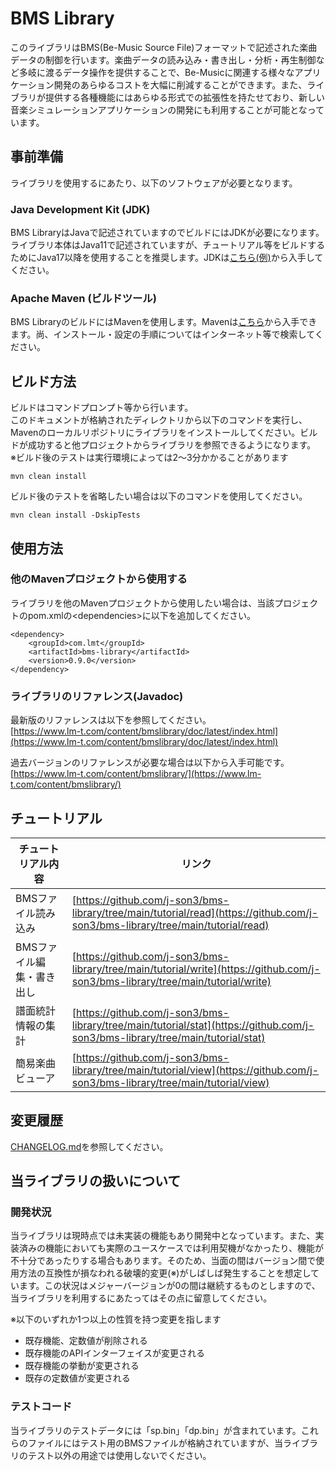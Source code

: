 # BMS Library
このライブラリはBMS(Be-Music Source File)フォーマットで記述された楽曲データの制御を行います。楽曲データの読み込み・書き出し・分析・再生制御など多岐に渡るデータ操作を提供することで、Be-Musicに関連する様々なアプリケーション開発のあらゆるコストを大幅に削減することができます。また、ライブラリが提供する各種機能にはあらゆる形式での拡張性を持たせており、新しい音楽シミュレーションアプリケーションの開発にも利用することが可能となっています。

## 事前準備
ライブラリを使用するにあたり、以下のソフトウェアが必要となります。

### Java Development Kit (JDK)
BMS LibraryはJavaで記述されていますのでビルドにはJDKが必要になります。ライブラリ本体はJava11で記述されていますが、チュートリアル等をビルドするためにJava17以降を使用することを推奨します。JDKは[こちら(例)](https://www.oracle.com/jp/java/technologies/downloads/)から入手してください。

### Apache Maven (ビルドツール)
BMS LibraryのビルドにはMavenを使用します。Mavenは[こちら](https://maven.apache.org/download.cgi)から入手できます。尚、インストール・設定の手順についてはインターネット等で検索してください。

## ビルド方法
ビルドはコマンドプロンプト等から行います。<br>
このドキュメントが格納されたディレクトリから以下のコマンドを実行し、Mavenのローカルリポジトリにライブラリをインストールしてください。ビルドが成功すると他プロジェクトからライブラリを参照できるようになります。<br>
※ビルド後のテストは実行環境によっては2～3分かかることがあります

```
mvn clean install
```

ビルド後のテストを省略したい場合は以下のコマンドを使用してください。

```
mvn clean install -DskipTests
```

## 使用方法
### 他のMavenプロジェクトから使用する
ライブラリを他のMavenプロジェクトから使用したい場合は、当該プロジェクトのpom.xmlの&lt;dependencies&gt;に以下を追加してください。

```
<dependency>
    <groupId>com.lmt</groupId>
    <artifactId>bms-library</artifactId>
    <version>0.9.0</version>
</dependency>
```

### ライブラリのリファレンス(Javadoc)
最新版のリファレンスは以下を参照してください。<br>
[https://www.lm-t.com/content/bmslibrary/doc/latest/index.html](https://www.lm-t.com/content/bmslibrary/doc/latest/index.html)

過去バージョンのリファレンスが必要な場合は以下から入手可能です。<br>
[https://www.lm-t.com/content/bmslibrary/](https://www.lm-t.com/content/bmslibrary/)

## チュートリアル
|チュートリアル内容       |リンク|
|-------------------------|------|
|BMSファイル読み込み      |[https://github.com/j-son3/bms-library/tree/main/tutorial/read](https://github.com/j-son3/bms-library/tree/main/tutorial/read)|
|BMSファイル編集・書き出し|[https://github.com/j-son3/bms-library/tree/main/tutorial/write](https://github.com/j-son3/bms-library/tree/main/tutorial/write)|
|譜面統計情報の集計       |[https://github.com/j-son3/bms-library/tree/main/tutorial/stat](https://github.com/j-son3/bms-library/tree/main/tutorial/stat)|
|簡易楽曲ビューア         |[https://github.com/j-son3/bms-library/tree/main/tutorial/view](https://github.com/j-son3/bms-library/tree/main/tutorial/view)|

## 変更履歴
[CHANGELOG.md](https://github.com/j-son3/bms-library/blob/main/CHANGELOG.md)を参照してください。

## 当ライブラリの扱いについて
### 開発状況
当ライブラリは現時点では未実装の機能もあり開発中となっています。また、実装済みの機能においても実際のユースケースでは利用契機がなかったり、機能が不十分であったりする場合もあります。そのため、当面の間はバージョン間で使用方法の互換性が損なわれる破壊的変更(※)がしばしば発生することを想定しています。この状況はメジャーバージョンが0の間は継続するものとしますので、当ライブラリを利用するにあたってはその点に留意してください。

※以下のいずれか1つ以上の性質を持つ変更を指します
- 既存機能、定数値が削除される
- 既存機能のAPIインターフェイスが変更される
- 既存機能の挙動が変更される
- 既存の定数値が変更される

### テストコード
当ライブラリのテストデータには「sp.bin」「dp.bin」が含まれています。これらのファイルにはテスト用のBMSファイルが格納されていますが、当ライブラリのテスト以外の用途では使用しないでください。